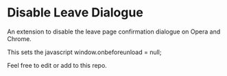 Disable Leave Dialogue
====================

An extension to disable the leave page confirmation dialogue on Opera and Chrome.

This sets the javascript window.onbeforeunload = null;

Feel free to edit or add to this repo.
